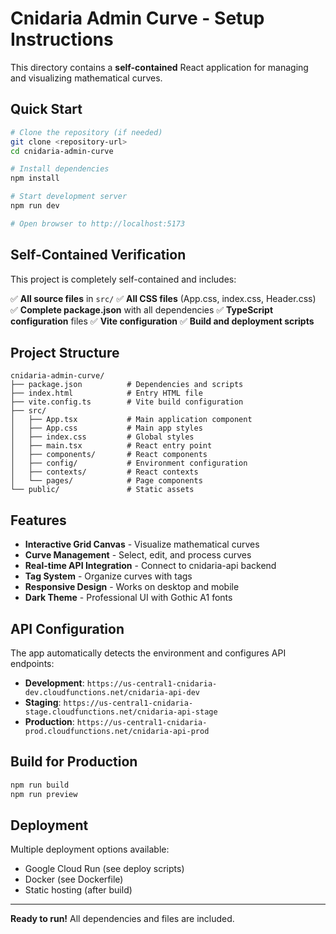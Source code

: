 # Cnidaria Admin Curve - Setup Instructions

This directory contains a **self-contained** React application for managing and visualizing mathematical curves.

## Quick Start

```bash
# Clone the repository (if needed)
git clone <repository-url>
cd cnidaria-admin-curve

# Install dependencies
npm install

# Start development server
npm run dev

# Open browser to http://localhost:5173
```

## Self-Contained Verification

This project is completely self-contained and includes:

✅ **All source files** in `src/`
✅ **All CSS files** (App.css, index.css, Header.css)
✅ **Complete package.json** with all dependencies
✅ **TypeScript configuration** files
✅ **Vite configuration**
✅ **Build and deployment scripts**

## Project Structure

```
cnidaria-admin-curve/
├── package.json          # Dependencies and scripts
├── index.html            # Entry HTML file
├── vite.config.ts        # Vite build configuration
├── src/
│   ├── App.tsx           # Main application component
│   ├── App.css           # Main app styles
│   ├── index.css         # Global styles
│   ├── main.tsx          # React entry point
│   ├── components/       # React components
│   ├── config/           # Environment configuration
│   ├── contexts/         # React contexts
│   └── pages/            # Page components
└── public/               # Static assets
```

## Features

- **Interactive Grid Canvas** - Visualize mathematical curves
- **Curve Management** - Select, edit, and process curves
- **Real-time API Integration** - Connect to cnidaria-api backend
- **Tag System** - Organize curves with tags
- **Responsive Design** - Works on desktop and mobile
- **Dark Theme** - Professional UI with Gothic A1 fonts

## API Configuration

The app automatically detects the environment and configures API endpoints:

- **Development**: `https://us-central1-cnidaria-dev.cloudfunctions.net/cnidaria-api-dev`
- **Staging**: `https://us-central1-cnidaria-stage.cloudfunctions.net/cnidaria-api-stage`  
- **Production**: `https://us-central1-cnidaria-prod.cloudfunctions.net/cnidaria-api-prod`

## Build for Production

```bash
npm run build
npm run preview
```

## Deployment

Multiple deployment options available:
- Google Cloud Run (see deploy scripts)
- Docker (see Dockerfile)
- Static hosting (after build)

---

**Ready to run!** All dependencies and files are included.



